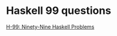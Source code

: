 # Haskell 99 questions

[H-99: Ninety-Nine Haskell Problems](https://wiki.haskell.org/99_questions)

